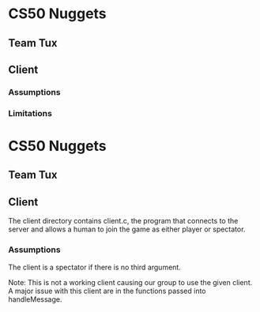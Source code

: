 # CS50 Nuggets
## Team Tux  
## Client

### Assumptions



### Limitations

# CS50 Nuggets
## Team Tux  
## Client
The client directory contains client.c, the program that connects to the server and allows a human to join the game as either player or spectator.

### Assumptions
The client is a spectator if there is no third argument. 

Note: This is not a working client causing our group to use the given client. A major issue with this client are in the functions passed into handleMessage. 




